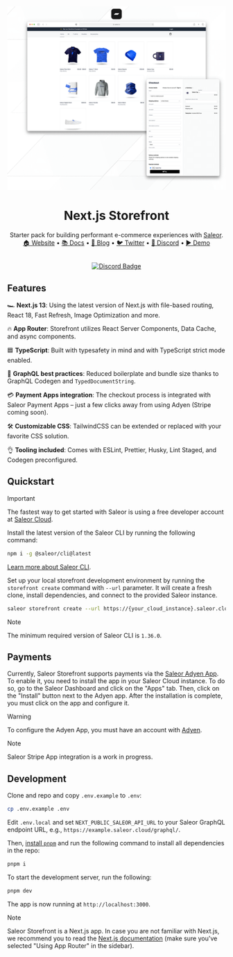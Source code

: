 ![Nextjs Storefront](./screenshot.png)

<div align="center">
  <h1>Next.js Storefront</h1>
  Starter pack for building performant e-commerce experiences with <a href="https://github.com/saleor/saleor">Saleor</a>.
</div>

<div align="center">
  <a href="https://saleor.io/">🏠 Website</a>
  <span> • </span>
  <a href="https://docs.saleor.io/docs/3.x">📚 Docs</a>
  <span> • </span>
  <a href="https://saleor.io/blog/">📰 Blog</a>
  <span> • </span>
  <a href="https://twitter.com/getsaleor">🐦 Twitter</a>
  <span> • </span>
  <a href="https://discord.gg/H52JTZAtSH">💬 Discord</a>
  <span> • </span>
  <a href="https://storefront-saleor-example.vercel.app/">▶️ Demo</a>
</div>

<br/>
<div align="center">
  
[![Discord Badge](https://dcbadge.vercel.app/api/server/H52JTZAtSH)](https://discord.gg/H52JTZAtSH)

</div>

## Features

🏎️ **Next.js 13**: Using the latest version of Next.js with file-based routing, React 18, Fast Refresh, Image Optimization and more.

🔥 **App Router**: Storefront utilizes React Server Components, Data Cache, and async components.

🟦 **TypeScript**: Built with typesafety in mind and with TypeScript strict mode enabled.

🦄 **GraphQL best practices**: Reduced boilerplate and bundle size thanks to GraphQL Codegen and `TypedDocumentString`.

💳 **Payment Apps integration**: The checkout process is integrated with Saleor Payment Apps – just a few clicks away from using Adyen (Stripe coming soon).

🛠️ **Customizable CSS**: TailwindCSS can be extended or replaced with your favorite CSS solution.

👌 **Tooling included**: Comes with ESLint, Prettier, Husky, Lint Staged, and Codegen preconfigured.

## Quickstart

> [!IMPORTANT]
> The fastest way to get started with Saleor is using a free developer account at [Saleor Cloud](https://cloud.saleor.io/).

Install the latest version of the Saleor CLI by running the following command:

```bash
npm i -g @saleor/cli@latest
```

[Learn more about Saleor CLI](https://docs.saleor.io/docs/3.x/cli).

Set up your local storefront development environment by running the `storefront create` command with `--url` parameter. It will create a fresh clone, install dependencies, and connect to the provided Saleor instance.

```bash
saleor storefront create --url https://{your_cloud_instance}.saleor.cloud
```

> [!NOTE]
> The minimum required version of Saleor CLI is `1.36.0`.

## Payments

Currently, Saleor Storefront supports payments via the [Saleor Adyen App](https://docs.saleor.io/docs/3.x/developer/app-store/apps/adyen). To enable it, you need to install the app in your Saleor Cloud instance. To do so, go to the Saleor Dashboard and click on the "Apps" tab. Then, click on the "Install" button next to the Adyen app. After the installation is complete, you must click on the app and configure it.

> [!WARNING]
> To configure the Adyen App, you must have an account with [Adyen](https://www.adyen.com/).

> [!NOTE]
> Saleor Stripe App integration is a work in progress.

## Development

Clone and repo and copy `.env.example` to `.env`:

```bash
cp .env.example .env
```

Edit `.env.local` and set `NEXT_PUBLIC_SALEOR_API_URL` to your Saleor GraphQL endpoint URL, e.g., `https://example.saleor.cloud/graphql/`.

Then, [install `pnpm`](https://pnpm.io/installation) and run the following command to install all dependencies in the repo:

```bash
pnpm i
```

To start the development server, run the following:

```bash
pnpm dev
```

The app is now running at `http://localhost:3000`.

> [!NOTE]
> Saleor Storefront is a Next.js app. In case you are not familiar with Next.js, we recommend you to read the [Next.js documentation](https://nextjs.org/docs) (make sure you've selected "Using App Router" in the sidebar).
